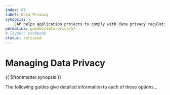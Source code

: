 ```yaml
---
index: 67
label: Data Privacy
synopsis: >
    CAP helps application projects to comply with data privacy regulations using SAP Business Technology Platform (BTP) services.
permalink: guides/data-privacy/
# layout: cookbook
status: released
---
```


<!-- 

TODOs:
- sequence of chapters
- right-hand menu

-->

# Managing Data Privacy


{{ $frontmatter.synopsis }}


The following guides give detailed information to each of these options...

<script setup>
import { data as pages } from './index.data.js'
</script>

<br>
<IndexList :pages='pages' />
